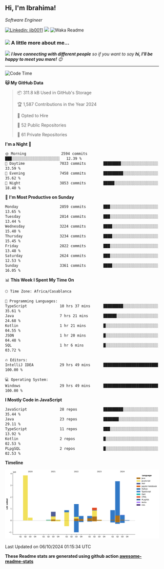 <h2>Hi, I'm Ibrahima! </h2>
<p><em>Software Engineer 
</em></p>


[![Linkedin: iib0011](https://img.shields.io/badge/-iib0011-blue?style=flat-square&logo=Linkedin&logoColor=white&link=https://www.linkedin.com/in/iib0011/)](https://www.linkedin.com/in/iib0011/)
![](https://visitor-badge.glitch.me/badge?page_id=iib0011)
![Waka Readme](https://github.com/iib0011/iib0011/workflows/Waka%20Readme/badge.svg)


### <img src="https://media.giphy.com/media/VgCDAzcKvsR6OM0uWg/giphy.gif" width="50"> A little more about me...  


<img src="https://media.giphy.com/media/LnQjpWaON8nhr21vNW/giphy.gif" width="60"> <em><b>I love connecting with different people</b> so if you want to say <b>hi, I'll be happy to meet you more!</b> 😊</em>

---
<!--START_SECTION:waka-->
![Code Time](http://img.shields.io/badge/Code%20Time-3%2C818%20hrs%204%20mins-blue)

**🐱 My GitHub Data** 

> 📦 311.8 kB Used in GitHub's Storage 
 > 
> 🏆 1,587 Contributions in the Year 2024
 > 
> 💼 Opted to Hire
 > 
> 📜 52 Public Repositories 
 > 
> 🔑 61 Private Repositories 
 > 
**I'm a Night 🦉** 

```text
🌞 Morning                2594 commits        ███░░░░░░░░░░░░░░░░░░░░░░   12.39 % 
🌆 Daytime                7033 commits        ████████░░░░░░░░░░░░░░░░░   33.59 % 
🌃 Evening                7458 commits        █████████░░░░░░░░░░░░░░░░   35.62 % 
🌙 Night                  3853 commits        █████░░░░░░░░░░░░░░░░░░░░   18.40 % 
```
📅 **I'm Most Productive on Sunday** 

```text
Monday                   2859 commits        ███░░░░░░░░░░░░░░░░░░░░░░   13.65 % 
Tuesday                  2814 commits        ███░░░░░░░░░░░░░░░░░░░░░░   13.44 % 
Wednesday                3224 commits        ████░░░░░░░░░░░░░░░░░░░░░   15.40 % 
Thursday                 3234 commits        ████░░░░░░░░░░░░░░░░░░░░░   15.45 % 
Friday                   2822 commits        ███░░░░░░░░░░░░░░░░░░░░░░   13.48 % 
Saturday                 2624 commits        ███░░░░░░░░░░░░░░░░░░░░░░   12.53 % 
Sunday                   3361 commits        ████░░░░░░░░░░░░░░░░░░░░░   16.05 % 
```


📊 **This Week I Spent My Time On** 

```text
🕑︎ Time Zone: Africa/Casablanca

💬 Programming Languages: 
TypeScript               10 hrs 37 mins      █████████░░░░░░░░░░░░░░░░   35.61 % 
Java                     7 hrs 21 mins       ██████░░░░░░░░░░░░░░░░░░░   24.68 % 
Kotlin                   1 hr 21 mins        █░░░░░░░░░░░░░░░░░░░░░░░░   04.55 % 
JSON                     1 hr 20 mins        █░░░░░░░░░░░░░░░░░░░░░░░░   04.48 % 
SQL                      1 hr 6 mins         █░░░░░░░░░░░░░░░░░░░░░░░░   03.72 % 

🔥 Editors: 
IntelliJ IDEA            29 hrs 49 mins      █████████████████████████   100.00 % 

💻 Operating System: 
Windows                  29 hrs 49 mins      █████████████████████████   100.00 % 
```

**I Mostly Code in JavaScript** 

```text
JavaScript               28 repos            █████████░░░░░░░░░░░░░░░░   35.44 % 
Java                     23 repos            ███████░░░░░░░░░░░░░░░░░░   29.11 % 
TypeScript               11 repos            ███░░░░░░░░░░░░░░░░░░░░░░   13.92 % 
Kotlin                   2 repos             █░░░░░░░░░░░░░░░░░░░░░░░░   02.53 % 
PLpgSQL                  2 repos             █░░░░░░░░░░░░░░░░░░░░░░░░   02.53 % 
```



**Timeline**

![Lines of Code chart](https://raw.githubusercontent.com/iib0011/iib0011/master/assets/bar_graph.png)


 Last Updated on 06/10/2024 01:15:34 UTC
<!--END_SECTION:waka-->

**These Readme stats are generated using github action [awesome-readme-stats](https://github.com/iib0011/waka-readme-stats)**

